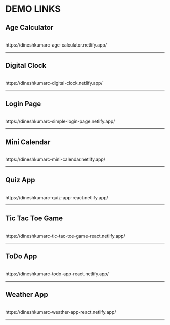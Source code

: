 <h1>DEMO LINKS</h1>
<h2>Age Calculator</h2><br>
  https://dineshkumarc-age-calculator.netlify.app/ 
<hr>
<h2>Digital Clock</h2><br>
  https://dineshkumarc-digital-clock.netlify.app/
<hr>
<h2>Login Page</h2><br>
  https://dineshkumarc-simple-login-page.netlify.app/ 
<hr>
<h2>Mini Calendar</h2><br>
  https://dineshkumarc-mini-calendar.netlify.app/
<hr>
<h2>Quiz App</h2><br>
  https://dineshkumarc-quiz-app-react.netlify.app/
<hr>
<h2>Tic Tac Toe Game</h2><br>
  https://dineshkumarc-tic-tac-toe-game-react.netlify.app/
<hr>
<h2>ToDo App</h2><br>
  https://dineshkumarc-todo-app-react.netlify.app/
<hr>
<h2>Weather App</h2><br>
  https://dineshkumarc-weather-app-react.netlify.app/
<hr>



